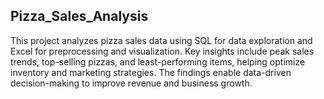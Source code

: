 ## Pizza_Sales_Analysis

This project analyzes pizza sales data using SQL for data exploration and Excel for preprocessing and visualization. Key insights include peak sales trends, top-selling pizzas, and least-performing items, helping optimize inventory and marketing strategies. The findings enable data-driven decision-making to improve revenue and business growth.
